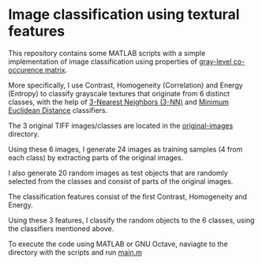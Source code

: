 # Image classification using textural features
This repository contains some MATLAB scripts with a simple implementation of image classification using properties of [gray-level co-occurence matrix](https://en.wikipedia.org/wiki/Image_texture#Co-occurrence_Matrices).

More specifically, I use Contrast, Homogeneity (Correlation) and Energy (Entropy) to classify grayscale textures that originate from 6 distinct classes, with the help of [3-Nearest Neighbors (3-NN)](https://en.wikipedia.org/wiki/K-nearest_neighbors_algorithm) and [Minimum Euclidean Distance](http://sar.kangwon.ac.kr/etc/rs_note/rsnote/cp11/cp11-6.htm) classifiers.

The 3 original TIFF images/classes are located in the [original-images](/original-images) directory.

Using these 6 images, I generate 24 images as training samples (4 from each class) by extracting parts of the original images.

I also generate 20 random images as test objects that are randomly selected from the classes and consist of parts of the original images.

The classification features consist of the first Contrast, Homogeneity and Energy.

Using these 3 features, I classify the random objects to the 6 classes, using the classifiers mentioned above.

To execute the code using MATLAB or GNU Octave, naviagte to the directory with the scripts and run [main.m](/main.m)
